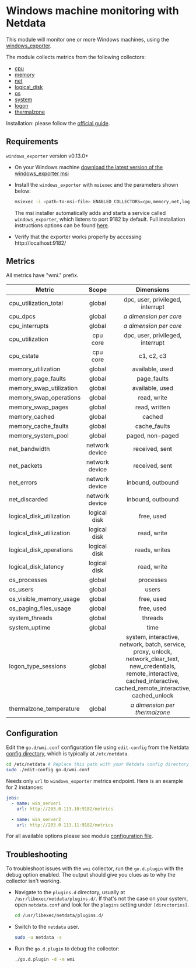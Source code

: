 <!--
title: "Windows machine monitoring with Netdata"
description: "Monitor the health and performance of Windows machines with zero configuration, per-second metric granularity, and interactive visualizations."
custom_edit_url: "https://github.com/netdata/go.d.plugin/edit/master/modules/wmi/README.md"
sidebar_label: "Windows machines"
learn_status: "Published"
learn_topic_type: "References"
learn_rel_path: "System metrics"
-->

# Windows machine monitoring with Netdata

This module will monitor one or more Windows machines, using
the [windows_exporter](https://github.com/prometheus-community/windows_exporter).

The module collects metrics from the following collectors:

- [cpu](https://github.com/prometheus-community/windows_exporter/blob/master/docs/collector.cpu.md)
- [memory](https://github.com/prometheus-community/windows_exporter/blob/master/docs/collector.memory.md)
- [net](https://github.com/prometheus-community/windows_exporter/blob/master/docs/collector.net.md)
- [logical_disk](https://github.com/prometheus-community/windows_exporter/blob/master/docs/collector.logical_disk.md)
- [os](https://github.com/prometheus-community/windows_exporter/blob/master/docs/collector.os.md)
- [system](https://github.com/prometheus-community/windows_exporter/blob/master/docs/collector.system.md)
- [logon](https://github.com/prometheus-community/windows_exporter/blob/master/docs/collector.logon.md)
- [thermalzone](https://github.com/prometheus-community/windows_exporter/blob/master/docs/collector.thermalzone.md)

Installation: please follow the [official guide](https://github.com/prometheus-community/windows_exporter#installation).

## Requirements

`windows_exporter` version v0.13.0+

- On your Windows
  machine [download the latest version of the windows_exporter msi](https://github.com/prometheus-community/windows_exporter/releases)

- Install the `windows_exporter` with `msiexec` and the parameters shown below:

  ```bash 
  msiexec -i <path-to-msi-file> ENABLED_COLLECTORS=cpu,memory,net,logical_disk,os,system,logon,thermalzone
  ```

  The msi installer automatically adds and starts a service called `windows_exporter`, which listens to port 9182 by
  default.
  Full installation instructions options can be
  found  [here](https://github.com/prometheus-community/windows_exporter/releases).

- Verify that the exporter works properly by accessing http://localhost:9182/

## Metrics

All metrics have "wmi." prefix.

| Metric                   |     Scope      |                                                                                     Dimensions                                                                                     |    Units     |
|--------------------------|:--------------:|:----------------------------------------------------------------------------------------------------------------------------------------------------------------------------------:|:------------:|
| cpu_utilization_total    |     global     |                                                                          dpc, user, privileged, interrupt                                                                          |  percentage  |
| cpu_dpcs                 |     global     |                                                                            <i>a dimension per core</i>                                                                             |    dpcs/s    |
| cpu_interrupts           |     global     |                                                                            <i>a dimension per core</i>                                                                             | interrupts/s |
| cpu_utilization          |    cpu core    |                                                                          dpc, user, privileged, interrupt                                                                          |  percentage  |
| cpu_cstate               |    cpu core    |                                                                                     c1, c2, c3                                                                                     |  percentage  |
| memory_utilization       |     global     |                                                                                  available, used                                                                                   |     KiB      |
| memory_page_faults       |     global     |                                                                                    page_faults                                                                                     |   events/s   |
| memory_swap_utilization  |     global     |                                                                                  available, used                                                                                   |     KiB      |
| memory_swap_operations   |     global     |                                                                                    read, write                                                                                     | operations/s |
| memory_swap_pages        |     global     |                                                                                   read, written                                                                                    |   pages/s    |
| memory_cached            |     global     |                                                                                       cached                                                                                       |     KiB      |
| memory_cache_faults      |     global     |                                                                                    cache_faults                                                                                    |   events/s   |
| memory_system_pool       |     global     |                                                                                  paged, non-paged                                                                                  |     KiB      |
| net_bandwidth            | network device |                                                                                   received, sent                                                                                   |  kilobits/s  |
| net_packets              | network device |                                                                                   received, sent                                                                                   |  packets/s   |
| net_errors               | network device |                                                                                 inbound, outbound                                                                                  |   errors/s   |
| net_discarded            | network device |                                                                                 inbound, outbound                                                                                  |  discards/s  |
| logical_disk_utilization |  logical disk  |                                                                                     free, used                                                                                     |     KiB      |
| logical_disk_utilization |  logical disk  |                                                                                    read, write                                                                                     |    KiB/s     |
| logical_disk_operations  |  logical disk  |                                                                                   reads, writes                                                                                    | operations/s |
| logical_disk_latency     |  logical disk  |                                                                                    read, write                                                                                     | milliseconds |
| os_processes             |     global     |                                                                                     processes                                                                                      |    number    |
| os_users                 |     global     |                                                                                       users                                                                                        |    users     |
| os_visible_memory_usage  |     global     |                                                                                     free, used                                                                                     |    bytes     |
| os_paging_files_usage    |     global     |                                                                                     free, used                                                                                     |    bytes     |
| system_threads           |     global     |                                                                                      threads                                                                                       |    number    |
| system_uptime            |     global     |                                                                                        time                                                                                        |   seconds    |
| logon_type_sessions      |     global     | system, interactive, network, batch, service, proxy, unlock, network_clear_text, new_credentials, remote_interactive, cached_interactive, cached_remote_interactive, cached_unlock |   seconds    |
| thermalzone_temperature  |     global     |                                                                         <i>a dimension per thermalzone</i>                                                                         |   celsius    |

## Configuration

Edit the `go.d/wmi.conf` configuration file using `edit-config` from the
Netdata [config directory](https://learn.netdata.cloud/docs/configure/nodes), which is typically at `/etc/netdata`.

```bash
cd /etc/netdata # Replace this path with your Netdata config directory
sudo ./edit-config go.d/wmi.conf
```

Needs only `url` to `windows_exporter` metrics endpoint. Here is an example for 2 instances:

```yaml
jobs:
  - name: win_server1
    url: http://203.0.113.10:9182/metrics

  - name: win_server2
    url: http://203.0.113.11:9182/metrics
```

For all available options please see
module [configuration file](https://github.com/netdata/go.d.plugin/blob/master/config/go.d/wmi.conf).

## Troubleshooting

To troubleshoot issues with the `wmi` collector, run the `go.d.plugin` with the debug option enabled. The output should
give you clues as to why the collector isn't working.

- Navigate to the `plugins.d` directory, usually at `/usr/libexec/netdata/plugins.d/`. If that's not the case on
  your system, open `netdata.conf` and look for the `plugins` setting under `[directories]`.

  ```bash
  cd /usr/libexec/netdata/plugins.d/
  ```

- Switch to the `netdata` user.

  ```bash
  sudo -u netdata -s
  ```

- Run the `go.d.plugin` to debug the collector:

  ```bash
  ./go.d.plugin -d -m wmi
  ```
